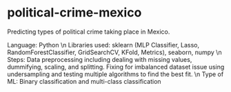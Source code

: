 # political-crime-mexico
Predicting types of political crime taking place in Mexico.

Language: Python \n
Libraries used: sklearn (MLP Classifier, Lasso, RandomForestClassifier, GridSearchCV, KFold, Metrics), seaborn, numpy \n
Steps: Data preprocessing including dealing with missing values, dummifying, scaling, and splitting. Fixing for imbalanced dataset issue using undersampling and testing multiple algorithms to find the best fit.  \n
Type of ML: Binary classification and multi-class classification

